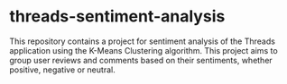 # threads-sentiment-analysis
This repository contains a project for sentiment analysis of the Threads application using the K-Means Clustering algorithm. This project aims to group user reviews and comments based on their sentiments, whether positive, negative or neutral.
